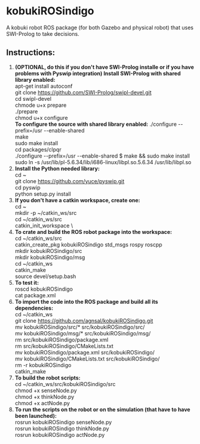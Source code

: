 # kobukiROSindigo
A kobuki robot ROS package (for both Gazebo and physical robot) that uses SWI-Prolog to take decisions. 

## Instructions:
1. **(OPTIONAL, do this if you don't have SWI-Prolog installe or if you have problems with Pyswip integration) Install SWI-Prolog with shared library enabled:** \
  apt-get install autoconf \
  git clone https://github.com/SWI-Prolog/swipl-devel.git \
  cd swipl-devel \
  chmode u+x prepare \
  ./prepare \
  chmod u+x configure \
  **To configure the source with shared library enabled:** ./configure --prefix=/usr --enable-shared \
  make \
  sudo make install \
  cd packages/clpqr \
  ./configure --prefix=/usr --enable-shared $ make && sudo make install \
  sudo ln -s /usr/lib/pl-5.6.34/lib/i686-linux/libpl.so.5.6.34 /usr/lib/libpl.so  
2. **Install the Python needed library:** \
  cd ~ \
  git clone https://github.com/yuce/pyswip.git \
  cd pyswip \
  python setup.py install
3. **If you don't have a  catkin workspace, create one:** \
  cd ~ \
  mkdir -p ~/catkin_ws/src \
  cd ~/catkin_ws/src \
  catkin_init_workspace \
4. **To crate and build the ROS robot package into the workspace:** \
  cd ~/catkin_ws/src \
  catkin_create_pkg kobukiROSindigo std_msgs rospy roscpp \
  mkdir kobukiROSindigo/src \
  mkdir kobukiROSindigo/msg \
  cd ~/catkin_ws \
  catkin_make \
  source devel/setup.bash
5. **To test it:** \
  roscd kobukiROSindigo \
  cat package.xml
6. **To import the code into the ROS package and build all its dependencies:** \
  cd ~/catkin_ws \
  git clone https://github.com/agnsal/kobukiROSindigo.git \
  mv kobukiROSindigo/src/* src/kobukiROSindigo/src/ \
  mv kobukiROSindigo/msg/* src/kobukiROSindigo/msg/ \
  rm src/kobukiROSindigo/package.xml \
  rm src/kobukiROSindigo/CMakeLists.txt \
  mv kobukiROSindigo/package.xml src/kobukiROSindigo/ \
  mv kobukiROSindigo/CMakeLists.txt src/kobukiROSindigo/ \
  rm -r kobukiROSindigo \
  catkin_make  
7. **To build the robot scripts:** \
  cd ~/catkin_ws/src/kobukiROSindigo/src \
  chmod +x senseNode.py \
  chmod +x thinkNode.py \
  chmod +x actNode.py 
8. **To run the scripts on the robot or on the simulation (that have to have been launched):** \
  rosrun kobukiROSindigo senseNode.py \
  rosrun kobukiROSindigo thinkNode.py \
  rosrun kobukiROSindigo actNode.py
